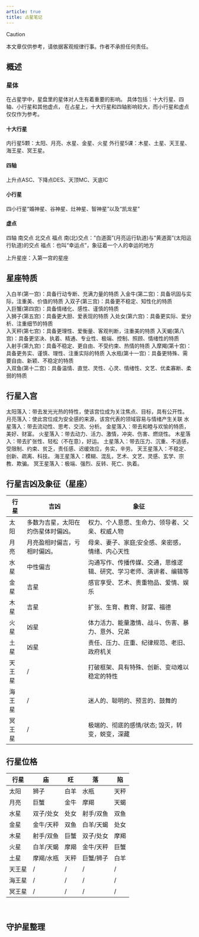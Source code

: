 ```yaml
---
article: true
title: 占星笔记
---
```


> [!caution]
> 本文章仅供参考，请依据客观规律行事。作者不承担任何责任。

## 概述
### 星体
在占星学中，星盘里的星体对人生有着重要的影响。
具体包括：十大行星、四轴、小行星和其他虚点，
在占星上，十大行星和四轴影响较大，而小行星和虚点仅仅作为参考。
#### 十大行星
内行星5颗：太阳、月亮、水星、金星、火星
外行星5课：木星、土星、天王星、海王星、冥王星。
#### 四轴
上升点ASC、下降点DES、天顶MC、天底IC
#### 小行星
四小行星“婚神星、谷神星、灶神星、智神星”以及“凯龙星”
#### 虚点
四轴 南交点 北交点 福点
南(北)交点：“白道面”(月亮运行轨道)与“黄道面”(太阳运行轨道)的交点
福点：也叫“幸运点”，象征着一个人的幸运的地方


上升星座：入第一宫的星座

## 星座特质
入白羊(第一宫)：具备行动专断、充满力量的特质 
入金牛(第二宫)：具备巩固与实际，注重美、价值的特质 
入双子(第三宫)：具备更不稳定、知性化的特质  
入巨蟹(第四宫)：具备情绪化、感性、谨慎的特质  
入狮子(第五宫)：具备更大胆、爱表现的特质 
入处女(第六宫)：具备更实际、爱分析、注重细节的特质  
入天秤(第七宫)：具备更理性、爱衡量、客观判断，注重美的特质 
入天蝎(第八宫)：具备更坚决、执着、精通、专业性、极端、控制、照顾、情绪性的特质  
入射手(第九宫)：具备不稳定、更自由、不受约束、热情的特质 
入摩羯(第十宫)：具备更务实、谨慎、理性、注重实际的特质 
入水瓶(第十一宫)：具备更特殊、需要自由、新颖、不稳定的特质  
入双鱼(第十二宫)：具备温情、直觉、灵性、心灵、情绪性、文艺、优柔寡断、柔弱的特质

## 行星入宫
太阳落入：带去发光光热的特性，使该宫位成为关注焦点、目标，具有公开性。
月亮落入：使此宫位成为安全感的来源，该宫代表的领域容易与情绪产生关联 
水星落入：带去流动性、思考、交流、分析。
金星落入：带去和睦与欢愉的特质，美好、财富。
火星落入：带去动力、活力、激情，冲突、伤害、燃烧性。
木星落入：带去扩张性、轻松（不在意），好运。
土星落入：带去压力、沉重、不适感，受限制、约束、贫乏，责任感、迟缓效应，务实，辛劳。
天王星落入：不稳定、创新、疏离、科技。
海王星落入：模糊、混乱，艺术、文艺、灵感、玄学、宗教、欺骗。
冥王星落入：极端、强烈、反转、死亡、执着。

## 行星吉凶及象征（星座）
|行星|吉凶|象征|
|---|---|---|
|太阳|多数为吉星，太阳在灼伤星体时偏凶。|权力、个人意愿、生命力、领导者、父亲、权威人物|
|月亮|月亮盈相时偏吉，亏相时偏凶。|母亲、妻子、家庭;安全感、亲密感，情绪、内心天性|
|水星|中性偏吉|沟通写作、传播传媒、交通，思维逻辑、研究、学习老师、演讲者、编辑等|
|金星|吉星|感官享受、艺术、贵重物品、爱情、娱乐|
|木星|吉星|扩张、生育、教育、财富、福德|
|火星|凶星|体力活力、能量激情、战斗、伤害、暴力、意外、兄弟|
|土星|凶星|责任、压力、庄重、纪律规范、老旧、政府机关|
|天王星|/|打破框架、具有特殊、创新、变动难以稳定的特性|
|海王星|/|迷人的、聪明的、预言的、鼓舞的|
|冥王星|/|极端的、彻底的感情/状态; 毁灭，转变，蜕变，深藏|

## 行星位格
|行星|庙|旺|落|陷|
|---|---|---|---|---|
|太阳|狮子|白羊|水瓶|天秤|
|月亮|巨蟹|金牛|摩羯|天蝎|
|水星|双子/处女|处女|射手/双鱼|双鱼|
|金星|金牛/天秤|双鱼|白羊/天蝎|处女|
|木星|射手/双鱼|巨蟹|双子/处女|摩羯|
|火星|白羊/天蝎|摩羯|金牛/天秤|巨蟹|
|土星|摩羯/水瓶|天秤|巨蟹/狮子|白羊|
|天王星|/|/|/|/|
|海王星|/|/|/|/|
|冥王星|/|/|/|/|

 
## 守护星整理
